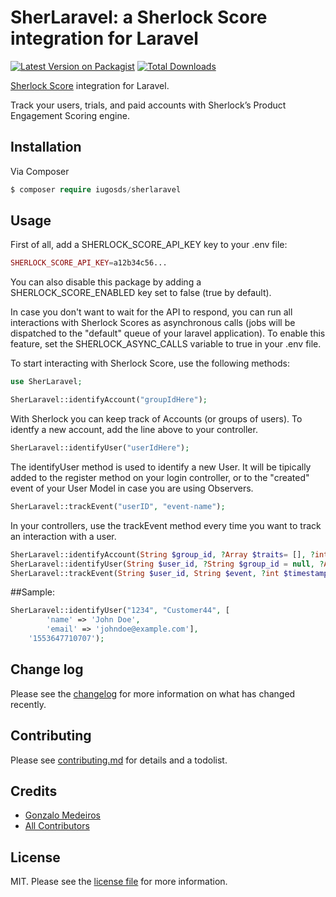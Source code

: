 # SherLaravel: a Sherlock Score integration for Laravel

[![Latest Version on Packagist][ico-version]][link-packagist]
[![Total Downloads][ico-downloads]][link-downloads]

[Sherlock Score](https://www.sherlockscore.com/ "Sherlock Score's Homepage") integration for Laravel.

Track your users, trials, and paid accounts with Sherlock’s Product Engagement Scoring engine.

## Installation

Via Composer

```php
$ composer require iugosds/sherlaravel
```

## Usage

First of all, add a SHERLOCK_SCORE_API_KEY key to your .env file:
```php
SHERLOCK_SCORE_API_KEY=a12b34c56...
```

You can also disable this package by adding a SHERLOCK_SCORE_ENABLED key set to false (true by default).

In case you don't want to wait for the API to respond, you can run all interactions with Sherlock Scores as asynchronous calls (jobs will be dispatched to the "default" queue of your laravel application). To enable this feature, set the SHERLOCK_ASYNC_CALLS variable to true in your .env file.

To start interacting with Sherlock Score, use the following methods:

```php
use SherLaravel;
```

```php
SherLaravel::identifyAccount("groupIdHere");
```
With Sherlock you can keep track of Accounts (or groups of users). To identfy a new account, add the line above to your controller.

```php
SherLaravel::identifyUser("userIdHere");
```
The identifyUser method is used to identify a new User. It will be tipically added to the register method on your login controller, or to the "created" event of your User Model in case you are using Observers.

```php
SherLaravel::trackEvent("userID", "event-name");
```
In your controllers, use the trackEvent method every time you want to track an interaction with a user.


```php
SherLaravel::identifyAccount(String $group_id, ?Array $traits= [], ?int $timestamp = null)
SherLaravel::identifyUser(String $user_id, ?String $group_id = null, ?Array $traits= [], ?int $timestamp = null)
SherLaravel::trackEvent(String $user_id, String $event, ?int $timestamp = null)
```

##Sample:
```php
SherLaravel::identifyUser("1234", "Customer44", [
        'name' => 'John Doe',
        'email' => 'johndoe@example.com'],
    '1553647710707');
```

## Change log

Please see the [changelog](changelog.md) for more information on what has changed recently.

## Contributing

Please see [contributing.md](contributing.md) for details and a todolist.

## Credits

- [Gonzalo Medeiros][link-author]
- [All Contributors][link-contributors]

## License

MIT. Please see the [license file](license.md) for more information.

[ico-version]: https://img.shields.io/packagist/v/iugosds/sherlaravel.svg?style=flat-square
[ico-downloads]: https://img.shields.io/packagist/dt/iugosds/sherlaravel.svg?style=flat-square
[ico-travis]: https://img.shields.io/travis/iugosds/sherlaravel/master.svg?style=flat-square
[ico-styleci]: https://styleci.io/repos/12345678/shield

[link-packagist]: https://packagist.org/packages/iugosds/sherlaravel
[link-downloads]: https://packagist.org/packages/iugosds/sherlaravel
[link-travis]: https://travis-ci.org/iugosds/sherlaravel
[link-styleci]: https://styleci.io/repos/12345678
[link-author]: https://github.com/iugosds
[link-contributors]: ../../contributors
